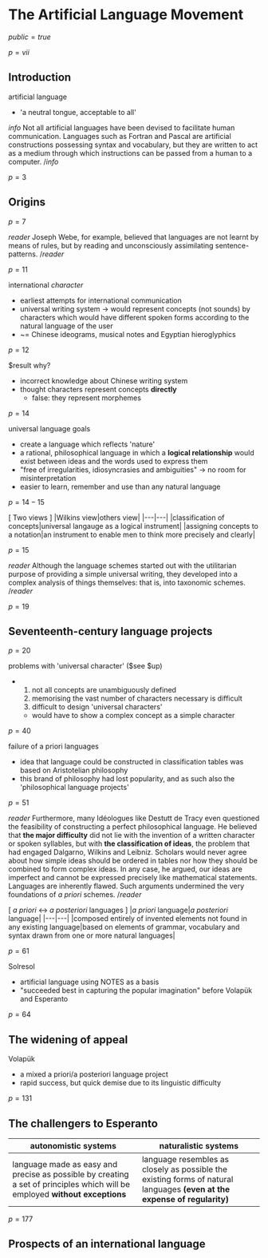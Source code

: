 # The Artificial Language Movement

$public=true$

$p=vii$

## Introduction

artificial language
- 'a neutral tongue, acceptable to all'

$info$
Not all artificial languages have been devised to facilitate human communication. Languages such as Fortran and Pascal are artificial constructions possessing syntax and vocabulary, but they are written to act as a medium through which instructions can be passed from a human to a computer.
$/info$

$p=3$

## Origins

$p=7$

$reader$
Joseph Webe, for example, believed that languages are not learnt by means of rules, but by reading and unconsciously assimilating sentence-patterns.
$/reader$

$p=11$

international _character_
- earliest attempts for international communication
- universal writing system -> would represent concepts (not sounds) by characters which would have different spoken forms according to the natural language of the user
- ~= Chinese ideograms, musical notes and Egyptian hieroglyphics

$p=12$

$result why?
- incorrect knowledge about Chinese writing system
- thought characters represent concepts **directly**
	- false: they represent morphemes

$p=14$

universal language goals
- create a language which reflects 'nature'
- a rational, philosophical language in which a **logical relationship** would exist between ideas and the words used to express them
- "free of irregularities, idiosyncrasies and ambiguities" -> no room for misinterpretation
- easier to learn, remember and use than any natural language

$p=14-15$

[ Two views ]
|Wilkins view|others view|
|---|---|
|classification of concepts|universal langauge as a logical instrument|
|assigning concepts to a notation|an instrument to enable men to think more precisely and clearly|

$p=15$

$reader$
Although the language schemes started out with the utilitarian purpose of providing a simple universal writing, they developed into a complex analysis of things themselves: that is, into taxonomic schemes.
$/reader$

$p=19$

## Seventeenth-century language projects

$p=20$

problems with 'universal character' ($see $up)
- 1. not all concepts are unambiguously defined
  2. memorising the vast number of characters necessary is difficult
  3. difficult to design 'universal characters'
	- would have to show a complex concept as a simple character

$p=40$

failure of a priori languages
- idea that language could be constructed in classification tables was based on Aristotelian philosophy
- this brand of philosophy had lost popularity, and as such also the 'philosophical language projects'

$p=51$

$reader$
Furthermore, many Idéologues like Destutt de Tracy even questioned the feasibility of constructing a perfect philosophical language. He believed that **the major difficulty** did not lie with the invention of a written character or spoken syllables, but with **the classification of ideas**, the problem that had engaged Dalgarno, Wilkins and Leibniz. Scholars would never agree about how simple ideas should be ordered in tables nor how they should be combined to form complex ideas. In any case, he argued, our ideas are imperfect and cannot be expressed precisely like mathematical statements. Languages are inherently flawed. Such arguments undermined the very foundations of *a priori* schemes.
$/reader$

[ *a priori* <-> *a posteriori* languages ]
|*a priori* language|*a posteriori* language|
|---|---|
|composed entirely of invented elements not found in any existing language|based on elements of grammar, vocabulary and syntax drawn from one or more natural languages|

$p=61$

Solresol
- artificial language using NOTES as a basis
- "succeeded best in capturing the popular imagination" before Volapük and Esperanto

$p=64$

## The widening of appeal

Volapük
- a mixed a priori/a posteriori language project
- rapid success, but quick demise due to its linguistic difficulty

$p=131$

## The challengers to Esperanto

|autonomistic systems|naturalistic systems|
|---|---|
| language made as easy and precise as possible by creating a set of principles which will be employed **without exceptions**|language resembles as closely as possible the existing forms of natural languages **(even at the expense of regularity)**|

$p=177$

## Prospects of an international language